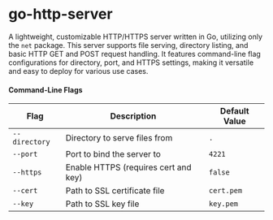# go-http-server

A lightweight, customizable HTTP/HTTPS server written in Go, utilizing only the `net` package. This server supports file serving, directory listing, and basic HTTP GET and POST request handling. It features command-line flag configurations for directory, port, and HTTPS settings, making it versatile and easy to deploy for various use cases.

#### Command-Line Flags

| Flag         | Description                      | Default Value |
|--------------|----------------------------------|---------------|
| `--directory`| Directory to serve files from    | `.`           |
| `--port`     | Port to bind the server to       | `4221`        |
| `--https`    | Enable HTTPS (requires cert and key) | `false`       |
| `--cert`     | Path to SSL certificate file     | `cert.pem`    |
| `--key`      | Path to SSL key file             | `key.pem`     |
